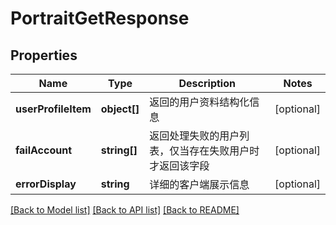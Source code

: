 # PortraitGetResponse

## Properties
Name | Type | Description | Notes
------------ | ------------- | ------------- | -------------
**userProfileItem** | **object[]** | 返回的用户资料结构化信息 | [optional] 
**failAccount** | **string[]** | 返回处理失败的用户列表，仅当存在失败用户时才返回该字段 | [optional] 
**errorDisplay** | **string** | 详细的客户端展示信息 | [optional] 

[[Back to Model list]](../README.md#documentation-for-models) [[Back to API list]](../README.md#documentation-for-api-endpoints) [[Back to README]](../README.md)


